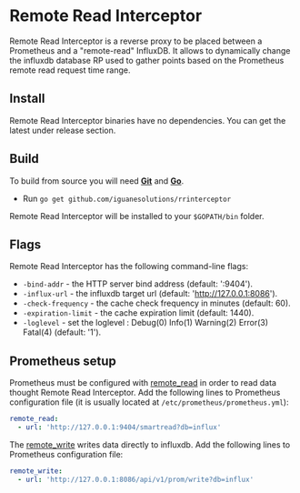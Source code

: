 # Remote Read Interceptor

Remote Read Interceptor is a reverse proxy to be placed between a Prometheus and a "remote-read" InfluxDB. It allows to dynamically change the influxdb database RP used to gather points based on the Prometheus remote read request time range.

## Install

Remote Read Interceptor binaries have no dependencies. You can get the latest under release section.

## Build

To build from source you will need **[Git](https://git-scm.com/downloads)** and **[Go](https://golang.org/doc/install)**.

- Run `go get github.com/iguanesolutions/rrinterceptor`

Remote Read Interceptor will be installed to your `$GOPATH/bin` folder.

## Flags

Remote Read Interceptor has the following command-line flags:

* `-bind-addr` - the HTTP server bind address (default: ':9404').
* `-influx-url` - the influxdb target url (default: 'http://127.0.0.1:8086').
* `-check-frequency` - the cache check frequency in minutes (default: 60).
* `-expiration-limit` - the cache expiration limit (default: 1440).
* `-loglevel` - set the loglevel : Debug(0) Info(1) Warning(2) Error(3) Fatal(4) (default: '1').

## Prometheus setup

Prometheus must be configured with [remote_read](https://prometheus.io/docs/prometheus/latest/configuration/configuration/#remote_read)
in order to read data thought Remote Read Interceptor.
Add the following lines to Prometheus configuration file (it is usually located at `/etc/prometheus/prometheus.yml`):

```yaml
remote_read:
  - url: 'http://127.0.0.1:9404/smartread?db=influx'
```

The [remote_write](https://prometheus.io/docs/prometheus/latest/configuration/configuration/#remote_write)  writes data directly to influxdb.
Add the following lines to Prometheus configuration file:

```yaml
remote_write:
  - url: 'http://127.0.0.1:8086/api/v1/prom/write?db=influx'
```
